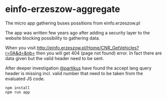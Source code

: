 # einfo-erzeszow-aggregate

The micro app gathering buses possitions from einfo.erzeszow.pl

The app was written few years ago after adding a security layer to the website blocking possibility to gathering data.

When you visit http://einfo.erzeszow.pl/Home/CNR_GetVehicles?r=0A&d=&nb=
then you will get 404 (page not found) error.
In fact there are data given but the valid header need to be sent.

After deeper investigation [@partikus](https://github.com/partikus) have found the accept lang query header is missing incl. valid number that need to be taken from the evaluated JS code.

```
npm install
npm run app
```


